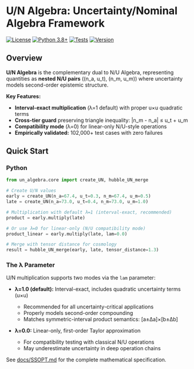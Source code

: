 # U/N Algebra: Uncertainty/Nominal Algebra Framework

[![License](https://img.shields.io/badge/License-CC%20BY%204.0-lightgrey)](LICENSE)
[![Python 3.8+](https://img.shields.io/badge/Python-3.8+-blue.svg)](https://www.python.org/downloads/)
[![Tests](https://img.shields.io/badge/Tests-102k%20passed-success)](validation/PHASE_3_VALIDATION_REPORT.md)
[![Version](https://img.shields.io/badge/Version-1.0.0--beta-blue)](VERSION)

## Overview

**U/N Algebra** is the complementary dual to N/U Algebra, representing quantities as **nested N/U pairs** ((n_a, u_t), (n_m, u_m)) where uncertainty models second-order epistemic structure.

**Key Features:**
- **Interval-exact multiplication** (λ=1 default) with proper u×u quadratic terms
- **Cross-tier guard** preserving triangle inequality: |n_m - n_a| ≤ u_t + u_m
- **Compatibility mode** (λ=0) for linear-only N/U-style operations
- **Empirically validated:** 102,000+ test cases with zero failures

## Quick Start

### Python
```python
from un_algebra.core import create_UN, hubble_UN_merge

# Create U/N values
early = create_UN(n_a=67.4, u_t=0.3, n_m=67.4, u_m=0.5)
late = create_UN(n_a=73.0, u_t=0.4, n_m=73.0, u_m=1.0)

# Multiplication with default λ=1 (interval-exact, recommended)
product = early.multiply(late)

# Or use λ=0 for linear-only (N/U compatibility mode)
product_linear = early.multiply(late, lam=0.0)

# Merge with tensor distance for cosmology
result = hubble_UN_merge(early, late, tensor_distance=1.3)
```

### The λ Parameter

U/N multiplication supports two modes via the `lam` parameter:

- **λ=1.0 (default):** Interval-exact, includes quadratic uncertainty terms (u×u)
  - Recommended for all uncertainty-critical applications
  - Properly models second-order compounding
  - Matches symmetric-interval product semantics: [a±Δa]×[b±Δb]

- **λ=0.0:** Linear-only, first-order Taylor approximation
  - For compatibility testing with classical N/U operations
  - May underestimate uncertainty in deep operation chains

See [docs/SSOPT.md](docs/SSOPT.md) for the complete mathematical specification.
